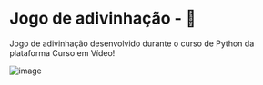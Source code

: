 # Jogo de adivinhação - 🐍

Jogo de adivinhação desenvolvido durante o curso de Python da plataforma Curso em Vídeo!

![image](https://github.com/eduardabenevenutti77/JogoAdivinha/assets/115738167/6e902d1f-ab41-4450-bdf3-1bb888adb0bd)
